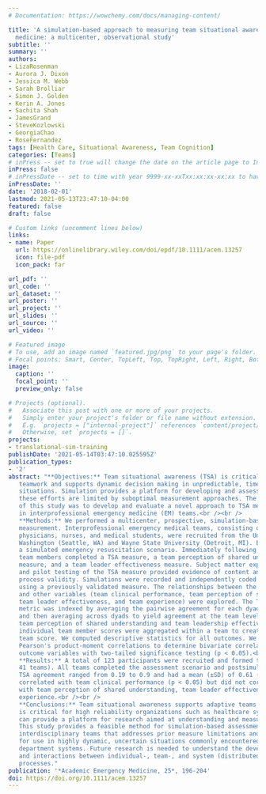 ```yaml
---
# Documentation: https://wowchemy.com/docs/managing-content/

title: 'A simulation-based approach to measuring team situational awareness in emergency
  medicine: a multicenter, observational study'
subtitle: ''
summary: ''
authors:
- LizaRosenman
- Aurora J. Dixon
- Jessica M. Webb
- Sarah Brolliar
- Simon J. Golden
- Kerin A. Jones
- Sachita Shah
- JamesGrand
- SteveKozlowski
- GeorgiaChao
- RoseFernandez
tags: [Health Care, Situational Awareness, Team Cognition]
categories: [Teams]
# inPress -- set to true will change the date on the article page to In Press; set to false will show publication date
inPress: false
# inPressDate -- set to time with year 9999-xx-xxTxx:xx:xx-xx:xx to have article listed as "in press" on Publications page; set to '' and include a date in the 'date' field once published
inPressDate: ''
date: '2018-02-01'
lastmod: 2021-05-13T23:47:10-04:00
featured: false
draft: false

# Custom links (uncomment lines below)
links:
- name: Paper
  url: https://onlinelibrary.wiley.com/doi/epdf/10.1111/acem.13257
  icon: file-pdf
  icon_pack: far

url_pdf: ''
url_code: ''
url_dataset: ''
url_poster: ''
url_project: ''
url_slides: ''
url_source: ''
url_video: ''

# Featured image
# To use, add an image named `featured.jpg/png` to your page's folder.
# Focal points: Smart, Center, TopLeft, Top, TopRight, Left, Right, BottomLeft, Bottom, BottomRight.
image:
  caption: ''
  focal_point: ''
  preview_only: false

# Projects (optional).
#   Associate this post with one or more of your projects.
#   Simply enter your project's folder or file name without extension.
#   E.g. `projects = ["internal-project"]` references `content/project/deep-learning/index.md`.
#   Otherwise, set `projects = []`.
projects:
- translational-sim-training
publishDate: '2021-05-14T03:47:10.025595Z'
publication_types:
- '2'
abstract: "**Objectives:** Team situational awareness (TSA) is critical for effective
   teamwork and supports dynamic decision making in unpredictable, time-pressured
   situations. Simulation provides a platform for developing and assessing TSA, but
   these efforts are limited by suboptimal measurement approaches. The objective
   of this study was to develop and evaluate a novel approach to TSA measurement
   in interprofessional emergency medicine (EM) teams.<br /><br />
   **Methods:** We performed a multicenter, prospective, simulation-based observational study to evaluate an approach to TSA
   measurement. Interprofessional emergency medical teams, consisting of EM resident
   physicians, nurses, and medical students, were recruited from the University of
   Washington (Seattle, WA) and Wayne State University (Detroit, MI). Each team completed
   a simulated emergency resuscitation scenario. Immediately following the simulation,
   team members completed a TSA measure, a team perception of shared understanding
   measure, and a team leader effectiveness measure. Subject matter expert reviews
   and pilot testing of the TSA measure provided evidence of content and response
   process validity. Simulations were recorded and independently coded for team performance
   using a previously validated measure. The relationships between the TSA measure
   and other variables (team clinical performance, team perception of shared understanding,
   team leader effectiveness, and team experience) were explored. The TSA agreement
   metric was indexed by averaging the pairwise agreement for each dyad on a team
   and then averaging across dyads to yield agreement at the team level. For the
   team perception of shared understanding and team leadership effectiveness measures,
   individual team member scores were aggregated within a team to create a single
   team score. We computed descriptive statistics for all outcomes. We calculated
   Pearson's product-moment correlations to determine bivariate correlations between
   outcome variables with two-tailed significance testing (p < 0.05).<br /><br />
   **Results:** A total of 123 participants were recruited and formed three-person teams (n =
   41 teams). All teams completed the assessment scenario and postsimulation measures.
   TSA agreement ranged from 0.19 to 0.9 and had a mean (±SD) of 0.61 (±0.17). TSA
   correlated with team clinical performance (p < 0.05) but did not correlate
   with team perception of shared understanding, team leader effectiveness, or team
   experience.<br /><br />
   **Conclusions:** Team situational awareness supports adaptive teams and
   is critical for high reliability organizations such as healthcare systems. Simulation
   can provide a platform for research aimed at understanding and measuring TSA.
   This study provides a feasible method for simulation-based assessment of TSA in
   interdisciplinary teams that addresses prior measure limitations and is appropriate
   for use in highly dynamic, uncertain situations commonly encountered in emergency
   department systems. Future research is needed to understand the development of
   and interactions between individual-, team-, and system (distributed)-level cognitive
   processes."
publication: '*Academic Emergency Medicine, 25*, 196-204'
doi: https://doi.org/10.1111/acem.13257
---
```


